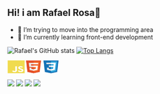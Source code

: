 ## Hi! i am Rafael Rosa👋

- 🚀 I’m trying to move into the programming area
- 🌱 I’m currently learning front-end development

![Rafael's GitHub stats](https://github-readme-stats.vercel.app/api?username=rafaelsilvdarosa&show_icons=true&theme=vision-friendly-dark)
[![Top Langs](https://github-readme-stats.vercel.app/api/top-langs/?username=rafaelsilvdarosa&layout=compact&showicons=true&theme=vision-friendly-dark )](https://github.com/rafaelsilvdarosa/github-readme-stats )

 <img align="center" alt="Rafa-Js" height="30" width="40" src="https://raw.githubusercontent.com/devicons/devicon/master/icons/javascript/javascript-plain.svg"><img align="center" alt="Rafa-HTML" height="30" width="40" src="https://raw.githubusercontent.com/devicons/devicon/master/icons/html5/html5-original.svg"><img align="center" alt="Rafa-CSS" height="30" width="40" src="https://raw.githubusercontent.com/devicons/devicon/master/icons/css3/css3-original.svg">
  
<div>
  <a href = "mailto:rafaelsilvadarosa@gmail.com"><img src="https://img.shields.io/badge/-Gmail-%23333?style=for-the-badge&logo=gmail&logoColor=white" target="_blank"></a>
  <a href="https://www.linkedin.com/in/rafael-silv-da-rosa/" target="_blank"><img src="https://img.shields.io/badge/-LinkedIn-%230077B5?style=for-the-badge&logo=linkedin&logoColor=white" target="_blank"></a>
  <a href="http://discordapp.com/users/UserID831237268886126612" target="_blank"><img src="https://img.shields.io/badge/Discord-7289DA?style=for-the-badge&logo=discord&logoColor=white"></a>
  <a href="https://www.instagram.com/xboxrafael/" target="_blank"><img src="https://img.shields.io/badge/-Instagram-%23E4405F?style=for-the-badge&logo=instagram&logoColor=white" target="_blank"></a>
</div>
   
